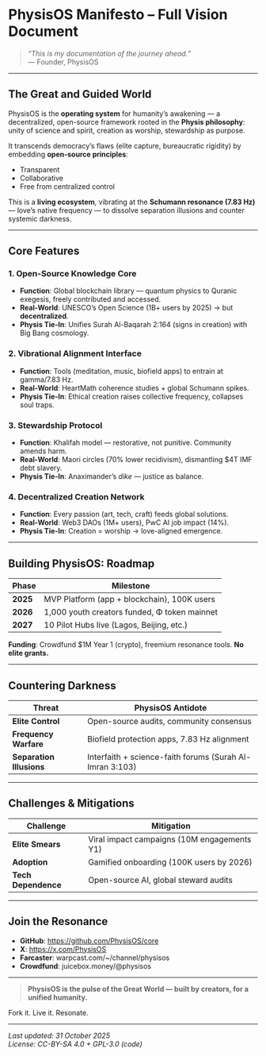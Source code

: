 # PhysisOS Manifesto – Full Vision Document

> *“This is my documentation of the journey ahead.”*  
> — Founder, PhysisOS

---

## The Great and Guided World

PhysisOS is the **operating system** for humanity’s awakening — a decentralized, open-source framework rooted in the **Physis philosophy**: unity of science and spirit, creation as worship, stewardship as purpose.

It transcends democracy’s flaws (elite capture, bureaucratic rigidity) by embedding **open-source principles**:
- Transparent
- Collaborative
- Free from centralized control

This is a **living ecosystem**, vibrating at the **Schumann resonance (7.83 Hz)** — love’s native frequency — to dissolve separation illusions and counter systemic darkness.

---

## Core Features

### 1. Open-Source Knowledge Core
- **Function**: Global blockchain library — quantum physics to Quranic exegesis, freely contributed and accessed.
- **Real-World**: UNESCO’s Open Science (1B+ users by 2025) → but **decentralized**.
- **Physis Tie-In**: Unifies Surah Al-Baqarah 2:164 (signs in creation) with Big Bang cosmology.

### 2. Vibrational Alignment Interface
- **Function**: Tools (meditation, music, biofield apps) to entrain at gamma/7.83 Hz.
- **Real-World**: HeartMath coherence studies + global Schumann spikes.
- **Physis Tie-In**: Ethical creation raises collective frequency, collapses soul traps.

### 3. Stewardship Protocol
- **Function**: Khalifah model — restorative, not punitive. Community amends harm.
- **Real-World**: Maori circles (70% lower recidivism), dismantling $4T IMF debt slavery.
- **Physis Tie-In**: Anaximander’s *dike* — justice as balance.

### 4. Decentralized Creation Network
- **Function**: Every passion (art, tech, craft) feeds global solutions.
- **Real-World**: Web3 DAOs (1M+ users), PwC AI job impact (14%).
- **Physis Tie-In**: Creation = worship → love-aligned emergence.

---

## Building PhysisOS: Roadmap

| Phase | Milestone |
|------|----------|
| **2025** | MVP Platform (app + blockchain), 100K users |
| **2026** | 1,000 youth creators funded, Φ token mainnet |
| **2027** | 10 Pilot Hubs live (Lagos, Beijing, etc.) |

**Funding**: Crowdfund $1M Year 1 (crypto), freemium resonance tools. **No elite grants.**

---

## Countering Darkness

| Threat | PhysisOS Antidote |
|--------|-------------------|
| **Elite Control** | Open-source audits, community consensus |
| **Frequency Warfare** | Biofield protection apps, 7.83 Hz alignment |
| **Separation Illusions** | Interfaith + science-faith forums (Surah Al-Imran 3:103) |

---

## Challenges & Mitigations

| Challenge | Mitigation |
|---------|-----------|
| **Elite Smears** | Viral impact campaigns (10M engagements Y1) |
| **Adoption** | Gamified onboarding (100K users by 2026) |
| **Tech Dependence** | Open-source AI, global steward audits |

---

## Join the Resonance

- **GitHub**: https://github.com/PhysisOS/core
- **X**: https://x.com/PhysisOS
- **Farcaster**: warpcast.com/~/channel/physisos
- **Crowdfund**: juicebox.money/@physisos

---

> **PhysisOS is the pulse of the Great World — built by creators, for a unified humanity.**

Fork it. Live it. Resonate.

---

*Last updated: 31 October 2025*  
*License: CC-BY-SA 4.0 + GPL-3.0 (code)*

